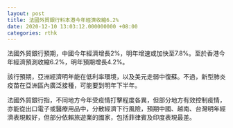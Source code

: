 ```yaml
---
layout: post
title: 法國外貿銀行料本港今年經濟收縮6.2%
date: 2020-12-10 13:03:12.000000000 +08:00
categories: rthk
---
```


法國外貿銀行預期，中國今年經濟增長2%，明年增速或加快至7.8%。至於香港今年經濟預測收縮6.2%，明年預期增長4.2%。

該行預期，亞洲經濟明年能在低利率環境，以及美元走弱中復蘇。不過，新型肺炎疫苗在亞洲區內廣泛接種，可能要到明年下半年。

法國外貿銀行指，不同地方今年受疫情打擊程度各異，但部分地方有效控制疫情，亦能從出口電子或醫療用品中，分散經濟下行風險，預期中國、越南、台灣明年經濟表現較好，但部分依賴旅遊業的國家，包括菲律賓及印度表現最差。
